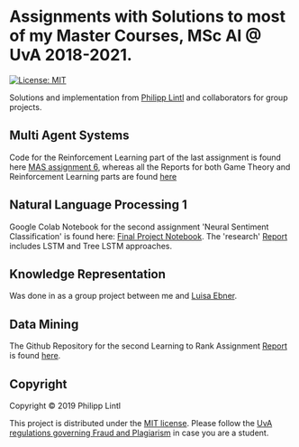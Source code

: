 # Assignments with Solutions to most of my Master Courses, MSc AI @ UvA 2018-2021.

[![License: MIT](https://img.shields.io/badge/License-MIT-yellow.svg)](https://opensource.org/licenses/MIT)
  
Solutions and implementation from [Philipp Lintl](https://github.com/PhilLint) and collaborators for group projects. 

## Multi Agent Systems

Code for the Reinforcement Learning part of the last assignment is found here [MAS assignment 6](https://github.com/Dirk94/mas-homework-6), whereas all the Reports for both Game Theory and Reinforcement Learning parts are found [here](https://github.com/PhilLint/Master/tree/master/Multi%20Agent%20Systems)

## Natural Language Processing 1

Google Colab Notebook for the second assignment 'Neural Sentiment Classification' is found here: [Final Project Notebook](https://colab.research.google.com/drive/1QWoMLUdugiX1vO4tbCVzH47ly6msQ0XK). The 'research' [Report](https://github.com/PhilLint/Master/blob/master/Natural%20Language%20Processing%201/NLP1_Report_Lab2.pdf) includes LSTM and Tree LSTM approaches. 

## Knowledge Representation

Was done in as a group project between me and [Luisa Ebner](https://github.com/LuisaEbner). 

## Data Mining 

The Github Repository for the second Learning to Rank Assignment [Report](https://github.com/PhilLint/Master/blob/master/Data%20Mining/Assignment%202/Assignment%202%20group%2034.pdf) is found [here](https://github.com/PhilLint/Expedia-Ranking-Competition). 

## Copyright

Copyright © 2019 Philipp Lintl

<p align=“justify”>
This project is distributed under the <a href="LICENSE">MIT license</a>.  
Please follow the <a href="http://student.uva.nl/en/content/az/plagiarism-and-fraud/plagiarism-and-fraud.html">UvA regulations governing Fraud and Plagiarism</a> in case you are a student.
</p>
